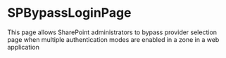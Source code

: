 # SPBypassLoginPage
This page allows SharePoint administrators to bypass provider selection page when multiple authentication modes are enabled in a zone in a web application
